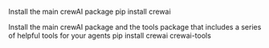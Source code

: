 Install the main crewAI package
pip install crewai

Install the main crewAI package and the tools package
that includes a series of helpful tools for your agents
pip install crewai crewai-tools

